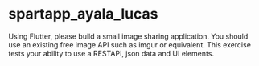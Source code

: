 # spartapp_ayala_lucas

Using Flutter, please build a small image sharing application. You should use an existing free image
API such as imgur or equivalent. This exercise tests your ability to use a RESTAPI, json data and UI
elements.
